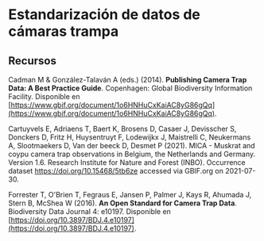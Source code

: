 # Estandarización de datos de cámaras trampa

## Recursos

Cadman M & González-Talaván A (eds.) (2014). **Publishing Camera Trap Data: A Best Practice Guide**. Copenhagen: Global Biodiversity Information Facility. Disponible en [https://www.gbif.org/document/1o6HNHuCxKaiAC8yG86gQq](https://www.gbif.org/document/1o6HNHuCxKaiAC8yG86gQq).

Cartuyvels E, Adriaens T, Baert K, Brosens D, Casaer J, Devisscher S, Donckers D, Fritz H, Huysentruyt F, Lodewijkx J, Maistrelli C, Neukermans A, Slootmaekers D, Van der beeck D, Desmet P (2021). MICA - Muskrat and coypu camera trap observations in Belgium, the Netherlands and Germany. Version 1.6. Research Institute for Nature and Forest (INBO). Occurrence dataset https://doi.org/10.15468/5tb6ze accessed via GBIF.org on 2021-07-30.

Forrester T, O'Brien T, Fegraus E, Jansen P, Palmer J, Kays R, Ahumada J, Stern B, McShea W (2016). **An Open Standard for Camera Trap Data**. Biodiversity Data Journal 4: e10197. Disponible en [https://doi.org/10.3897/BDJ.4.e10197](https://doi.org/10.3897/BDJ.4.e10197).

